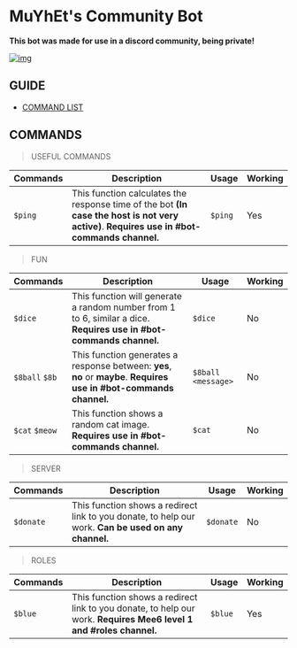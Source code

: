 # MuYhEt's Community Bot
**This bot was made for use in a discord community, being private!**

[![img][img]](https://discord.gg/Tn9dbKT)

## GUIDE
- [COMMAND LIST](#commands)

## COMMANDS
> USEFUL COMMANDS

Commands | Description | Usage | Working
---------|-------------|-------|---------
`$ping` | This function calculates the response time of the bot **(In case the host is not very active)**. **Requires use in #bot-commands channel.** | `$ping`| Yes


>FUN

Commands | Description | Usage | Working
---------|-------------|-------|---------
`$dice` | This function will generate a random number from 1 to 6, similar a dice. **Requires use in #bot-commands channel.** | `$dice` | No
`$8ball` `$8b` | This function generates a response between: **yes**, **no** or **maybe**. **Requires use in #bot-commands channel.** | `$8ball <message>` | No
`$cat` `$meow` | This function shows a random cat image. **Requires use in #bot-commands channel.** | `$cat` | No

>SERVER

Commands | Description | Usage | Working
---------|-------------|-------|---------
`$donate`| This function shows a redirect link to you donate, to help our work. **Can be used on any channel.** | `$donate` | No

[img]: https://cdn.discordapp.com/attachments/359090812723658783/376457929097740289/Join_Discord.png

>ROLES

Commands | Description | Usage | Working
---------|-------------|-------|---------
`$blue`| This function shows a redirect link to you donate, to help our work. **Requires Mee6 level 1 and #roles channel.** | `$blue` | Yes
